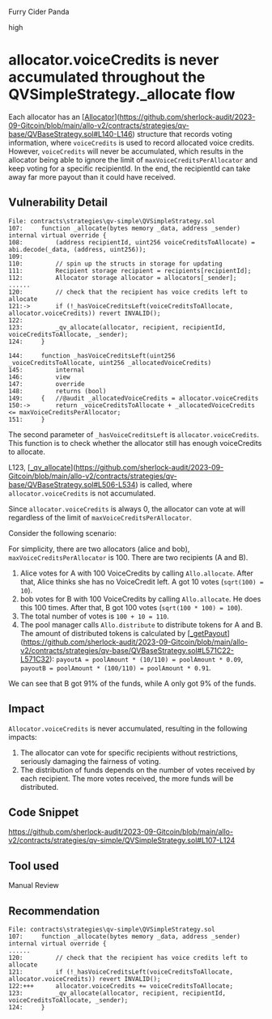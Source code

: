 Furry Cider Panda

high

# allocator.voiceCredits is never accumulated throughout the QVSimpleStrategy._allocate flow

Each allocator has an [[Allocator](https://github.com/sherlock-audit/2023-09-Gitcoin/blob/main/allo-v2/contracts/strategies/qv-base/QVBaseStrategy.sol#L140-L146)](https://github.com/sherlock-audit/2023-09-Gitcoin/blob/main/allo-v2/contracts/strategies/qv-base/QVBaseStrategy.sol#L140-L146) structure that records voting information, where `voiceCredits` is used to record allocated voice credits. However, `voiceCredits` will never be accumulated, which results in the allocator being able to ignore the limit of `maxVoiceCreditsPerAllocator` and keep voting for a specific recipientId. In the end, the recipientId can take away far more payout than it could have received.

## Vulnerability Detail

```solidity
File: contracts\strategies\qv-simple\QVSimpleStrategy.sol
107:     function _allocate(bytes memory _data, address _sender) internal virtual override {
108:         (address recipientId, uint256 voiceCreditsToAllocate) = abi.decode(_data, (address, uint256));
109: 
110:         // spin up the structs in storage for updating
111:         Recipient storage recipient = recipients[recipientId];
112:         Allocator storage allocator = allocators[_sender];
...... 
120:         // check that the recipient has voice credits left to allocate
121:->       if (!_hasVoiceCreditsLeft(voiceCreditsToAllocate, allocator.voiceCredits)) revert INVALID();
122:         
123:         _qv_allocate(allocator, recipient, recipientId, voiceCreditsToAllocate, _sender);
124:     }

144:     function _hasVoiceCreditsLeft(uint256 _voiceCreditsToAllocate, uint256 _allocatedVoiceCredits)
145:         internal
146:         view
147:         override
148:         returns (bool)
149:     {   //@audit _allocatedVoiceCredits = allocator.voiceCredits
150:->       return _voiceCreditsToAllocate + _allocatedVoiceCredits <= maxVoiceCreditsPerAllocator;
151:     }
```

The second parameter of `_hasVoiceCreditsLeft` is `allocator.voiceCredits`. This function is to check whether the allocator still has enough voiceCredits to allocate.

L123, [[_qv_allocate](https://github.com/sherlock-audit/2023-09-Gitcoin/blob/main/allo-v2/contracts/strategies/qv-base/QVBaseStrategy.sol#L506-L534)](https://github.com/sherlock-audit/2023-09-Gitcoin/blob/main/allo-v2/contracts/strategies/qv-base/QVBaseStrategy.sol#L506-L534) is called, where `allocator.voiceCredits` is not accumulated.

Since `allocator.voiceCredits` is always 0, the allocator can vote at will regardless of the limit of `maxVoiceCreditsPerAllocator`.

Consider the following scenario:

For simplicity, there are two allocators (alice and bob), `maxVoiceCreditsPerAllocator` is 100. There are two recipients (A and B).

1.  Alice votes for A with 100 VoiceCredits by calling `Allo.allocate`. After that, Alice thinks she has no VoiceCredit left. A got 10 votes (`sqrt(100) = 10`).
2.  bob votes for B with 100 VoiceCredits by calling `Allo.allocate`. He does this 100 times. After that, B got 100 votes (`sqrt(100 * 100) = 100`).
3.  The total number of votes is `100 + 10 = 110`.
4.  The pool manager calls `Allo.distribute` to distribute tokens for A and B. The amount of distributed tokens is calculated by [[_getPayout](https://github.com/sherlock-audit/2023-09-Gitcoin/blob/main/allo-v2/contracts/strategies/qv-base/QVBaseStrategy.sol#L571C22-L571C32)](https://github.com/sherlock-audit/2023-09-Gitcoin/blob/main/allo-v2/contracts/strategies/qv-base/QVBaseStrategy.sol#L571C22-L571C32): `payoutA = poolAmount * (10/110) = poolAmount * 0.09`, `payoutB = poolAmount * (100/110) = poolAmount * 0.91`.

We can see that B got 91% of the funds, while A only got 9% of the funds.

## Impact

`Allocator.voiceCredits` is never accumulated, resulting in the following impacts:

1.  The allocator can vote for specific recipients without restrictions, seriously damaging the fairness of voting.
2.  The distribution of funds depends on the number of votes received by each recipient. The more votes received, the more funds will be distributed.

## Code Snippet

https://github.com/sherlock-audit/2023-09-Gitcoin/blob/main/allo-v2/contracts/strategies/qv-simple/QVSimpleStrategy.sol#L107-L124

## Tool used

Manual Review

## Recommendation

```fix
File: contracts\strategies\qv-simple\QVSimpleStrategy.sol
107:     function _allocate(bytes memory _data, address _sender) internal virtual override {
......
120:         // check that the recipient has voice credits left to allocate
121:         if (!_hasVoiceCreditsLeft(voiceCreditsToAllocate, allocator.voiceCredits)) revert INVALID();
122:+++      allocator.voiceCredits += voiceCreditsToAllocate;
123:         _qv_allocate(allocator, recipient, recipientId, voiceCreditsToAllocate, _sender);
124:     }
```